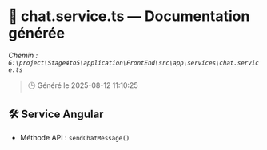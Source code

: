 # 📄 chat.service.ts — Documentation générée
*Chemin : `G:\project\Stage4to5\application\FrontEnd\src\app\services\chat.service.ts`*

> 🕒 Généré le 2025-08-12 11:10:25

## 🛠️ Service Angular
- Méthode API : `sendChatMessage()`
